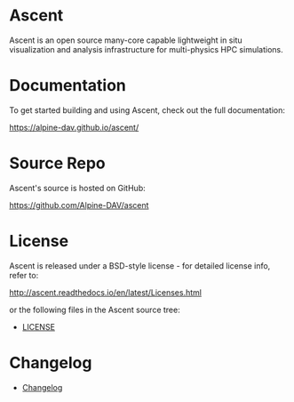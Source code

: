 
Ascent
===========

Ascent is an open source many-core capable lightweight in situ visualization and analysis infrastructure for multi-physics HPC simulations.

Documentation
=================

To get started building and using Ascent, check out the full documentation:

https://alpine-dav.github.io/ascent/

Source Repo
=================

Ascent's source is hosted on GitHub:

https://github.com/Alpine-DAV/ascent

License
===========

Ascent is released under a BSD-style license - for detailed license info, refer to:

http://ascent.readthedocs.io/en/latest/Licenses.html

or the following files in the Ascent source tree:
- [LICENSE](/LICENSE)

Changelog
=========
- [Changelog](/CHANGELOG.md)
